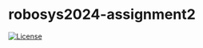 # robosys2024-assignment2

[![License](https://img.shields.io/badge/License-BSD_3--Clause-blue.svg)](https://opensource.org/licenses/BSD-3-Clause)
